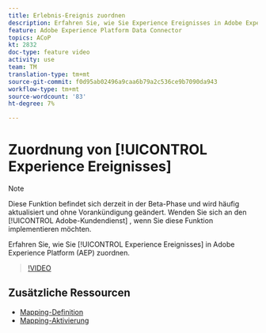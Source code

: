 ```yaml
---
title: Erlebnis-Ereignis zuordnen
description: Erfahren Sie, wie Sie Experience Ereignisses in Adobe Experience Platform (AEP) zuordnen.
feature: Adobe Experience Platform Data Connector
topics: ACoP
kt: 2832
doc-type: feature video
activity: use
team: TM
translation-type: tm+mt
source-git-commit: f0d95ab02496a9caa6b79a2c536ce9b7090da943
workflow-type: tm+mt
source-wordcount: '83'
ht-degree: 7%

---
```



# Zuordnung von [!UICONTROL Experience Ereignisses]

>[!NOTE]
>
>Diese Funktion befindet sich derzeit in der Beta-Phase und wird häufig aktualisiert und ohne Vorankündigung geändert.
>Wenden Sie sich an den [!UICONTROL Adobe-Kundendienst] , wenn Sie diese Funktion implementieren möchten.

Erfahren Sie, wie Sie [!UICONTROL Experience Ereignisses] in Adobe Experience Platform (AEP) zuordnen.

>[!VIDEO](https://video.tv.adobe.com/v/27265?quality=12)

## Zusätzliche Ressourcen

* [Mapping-Definition](https://docs.adobe.com/content/help/en/campaign-standard/using/administrating/mapping-campaign-and-aep-data/aep-mapping-definition.html)
* [Mapping-Aktivierung](https://docs.adobe.com/content/help/en/campaign-standard/using/administrating/mapping-campaign-and-aep-data/aep-mapping-activation.html)

